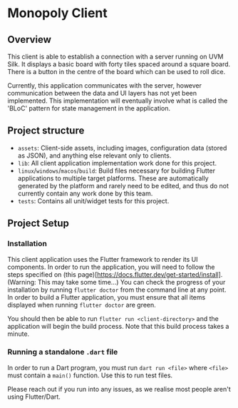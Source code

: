 # Monopoly Client

## Overview

This client is able to establish a connection with a server running on UVM Silk. It displays a basic board with forty tiles spaced around a square board. There is a button in the centre of the board which can be used to roll dice.

Currently, this application communicates with the server, however communication between the data and UI layers has not yet been implemented. This implementation will eventually involve what is called the 'BLoC' pattern for state management in the application.

## Project structure

- `assets`: Client-side assets, including images, configuration data (stored as JSON), and anything else relevant only to clients.
- `lib`: All client application implementation work done for this project.
- `linux`/`windows`/`macos`/`build`: Build files necessary for building Flutter applications to multiple target platforms. These are automatically generated by the platform and rarely need to be edited, and thus do not currently contain any work done by this team.
- `tests`: Contains all unit/widget tests for this project.

## Project Setup

### Installation

This client application uses the Flutter framework to render its UI components. In order to run the application, you will need to follow the steps specified on (this page)[https://docs.flutter.dev/get-started/install]. (Warning: This may take some time...) You can check the progress of your installation by running `flutter doctor` from the command line at any point. In order to build a Flutter application, you must ensure that all items displayed when running `flutter doctor` are green.

You should then be able to run `flutter run <client-directory>` and the application will begin the build process. Note that this build process takes a minute.

### Running a standalone `.dart` file

In order to run a Dart program, you must run `dart run <file>` where `<file>` must contain a `main()` function. Use this to run test files.

Please reach out if you run into any issues, as we realise most people aren't using Flutter/Dart.